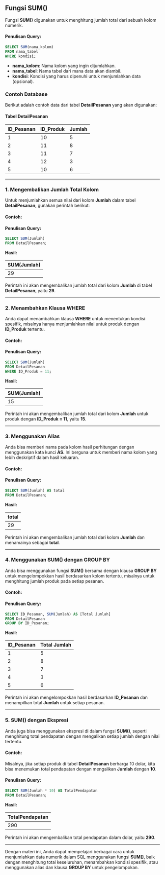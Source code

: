 ## Fungsi SUM()

Fungsi **SUM()** digunakan untuk menghitung jumlah total dari sebuah kolom numerik.

#### Penulisan Query:
```sql
SELECT SUM(nama_kolom) 
FROM nama_tabel 
WHERE kondisi;
```

- **nama_kolom**: Nama kolom yang ingin dijumlahkan.
- **nama_tabel**: Nama tabel dari mana data akan diambil.
- **kondisi**: Kondisi yang harus dipenuhi untuk menjumlahkan data (opsional).

### Contoh Database

Berikut adalah contoh data dari tabel **DetailPesanan** yang akan digunakan:

#### Tabel DetailPesanan

| ID_Pesanan | ID_Produk | Jumlah |
|------------|-----------|--------|
| 1          | 10        | 5      |
| 2          | 11        | 8      |
| 3          | 11        | 7      |
| 4          | 12        | 3      |
| 5          | 10        | 6      |

---

### 1. Mengembalikan Jumlah Total Kolom

Untuk menjumlahkan semua nilai dari kolom **Jumlah** dalam tabel **DetailPesanan**, gunakan perintah berikut:

#### Contoh:
#### Penulisan Query:
```sql
SELECT SUM(Jumlah) 
FROM DetailPesanan;
```

**Hasil:**

| SUM(Jumlah) |
|-------------|
| 29          |

Perintah ini akan mengembalikan jumlah total dari kolom **Jumlah** di tabel **DetailPesanan**, yaitu **29**.

---

### 2. Menambahkan Klausa WHERE

Anda dapat menambahkan klausa **WHERE** untuk menentukan kondisi spesifik, misalnya hanya menjumlahkan nilai untuk produk dengan **ID_Produk** tertentu.

#### Contoh:
#### Penulisan Query:
```sql
SELECT SUM(Jumlah) 
FROM DetailPesanan 
WHERE ID_Produk = 11;
```

**Hasil:**

| SUM(Jumlah) |
|-------------|
| 15          |

Perintah ini akan mengembalikan jumlah total dari kolom **Jumlah** untuk produk dengan **ID_Produk = 11**, yaitu **15**.

---

### 3. Menggunakan Alias

Anda bisa memberi nama pada kolom hasil perhitungan dengan menggunakan kata kunci **AS**. Ini berguna untuk memberi nama kolom yang lebih deskriptif dalam hasil keluaran.

#### Contoh:
#### Penulisan Query:
```sql
SELECT SUM(Jumlah) AS total 
FROM DetailPesanan;
```

**Hasil:**

| total |
|-------|
| 29    |

Perintah ini akan mengembalikan jumlah total dari kolom **Jumlah** dan menamainya sebagai **total**.

---

### 4. Menggunakan SUM() dengan GROUP BY

Anda bisa menggunakan fungsi **SUM()** bersama dengan klausa **GROUP BY** untuk mengelompokkan hasil berdasarkan kolom tertentu, misalnya untuk menghitung jumlah produk pada setiap pesanan.

#### Contoh:
#### Penulisan Query:
```sql
SELECT ID_Pesanan, SUM(Jumlah) AS [Total Jumlah] 
FROM DetailPesanan 
GROUP BY ID_Pesanan;
```

**Hasil:**

| ID_Pesanan | Total Jumlah |
|------------|--------------|
| 1          | 5            |
| 2          | 8            |
| 3          | 7            |
| 4          | 3            |
| 5          | 6            |

Perintah ini akan mengelompokkan hasil berdasarkan **ID_Pesanan** dan menampilkan total **Jumlah** untuk setiap pesanan.

---

### 5. SUM() dengan Ekspresi

Anda juga bisa menggunakan ekspresi di dalam fungsi **SUM()**, seperti menghitung total pendapatan dengan mengalikan setiap jumlah dengan nilai tertentu.

#### Contoh:
Misalnya, jika setiap produk di tabel **DetailPesanan** berharga 10 dolar, kita bisa menemukan total pendapatan dengan mengalikan **Jumlah** dengan **10**.

#### Penulisan Query:
```sql
SELECT SUM(Jumlah * 10) AS TotalPendapatan 
FROM DetailPesanan;
```

**Hasil:**

| TotalPendapatan |
|-----------------|
| 290             |

Perintah ini akan mengembalikan total pendapatan dalam dolar, yaitu **290**.

---

Dengan materi ini, Anda dapat mempelajari berbagai cara untuk menjumlahkan data numerik dalam SQL menggunakan fungsi **SUM()**, baik dengan menghitung total keseluruhan, menambahkan kondisi spesifik, atau menggunakan alias dan klausa **GROUP BY** untuk pengelompokan.